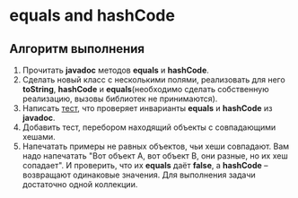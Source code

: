 # equals and hashCode

## Алгоритм выполнения

1.	Прочитать __javadoc__ методов __equals__ и __hashCode__.
2.	Сделать новый класс с несколькими полями, реализовать для него __toString__, __hashCode__ и __equals__(необходимо сделать собственную реализацию, вызовы библиотек не принимаются).
3.	Написать [тест](https://github.com/Broscorp-java.net/traineeship/blob/master/tests.md), что проверяет инварианты __equals__ и __hashCode__ из __javadoc__.
4.	Добавить тест, перебором находящий объекты с совпадающими хешами. 
5.	Напечатать примеры не равных объектов, чьи хеши совпадают. Вам надо напечатать "Вот объект А, вот объект В, они разные, но их хеш сопадает". И проверить, что их __equals__ даёт __false__, а __hashCode__ – возвращают одинаковые значения. Для выполнения задачи достаточно одной коллекции.

